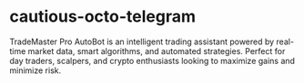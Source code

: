 # cautious-octo-telegram
TradeMaster Pro AutoBot is an intelligent trading assistant powered by real-time market data, smart algorithms, and automated strategies. Perfect for day traders, scalpers, and crypto enthusiasts looking to maximize gains and minimize risk.
